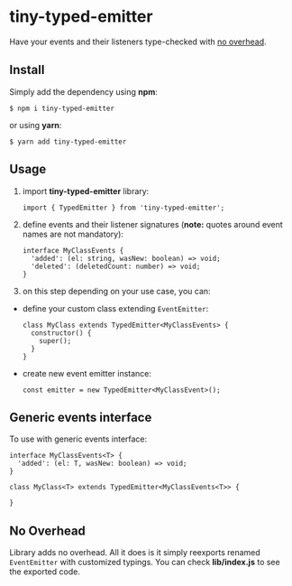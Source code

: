 # tiny-typed-emitter

Have your events and their listeners type-checked with [no overhead](#no-overhead).

## Install
  Simply add the dependency using **npm**:

    $ npm i tiny-typed-emitter

  or using **yarn**:

    $ yarn add tiny-typed-emitter

## Usage

1. import **tiny-typed-emitter** library:

    ```import { TypedEmitter } from 'tiny-typed-emitter';```

2. define events and their listener signatures (**note:** quotes around event names are not mandatory):
    ```
    interface MyClassEvents {
      'added': (el: string, wasNew: boolean) => void;
      'deleted': (deletedCount: number) => void;
    }
    ```

3. on this step depending on your use case, you can:
  - define your custom class extending `EventEmitter`:
    ```
    class MyClass extends TypedEmitter<MyClassEvents> {
      constructor() {
        super();
      }
    }
    ```
  - create new event emitter instance:
    ```
    const emitter = new TypedEmitter<MyClassEvent>();
    ```

## Generic events interface
To use with generic events interface:

```
interface MyClassEvents<T> {
  'added': (el: T, wasNew: boolean) => void;
}

class MyClass<T> extends TypedEmitter<MyClassEvents<T>> {

}
```

## No Overhead
Library adds no overhead. All it does is it simply reexports renamed `EventEmitter`
with customized typings.
You can check **lib/index.js** to see the exported code.

